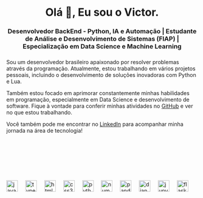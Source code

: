 <h1 align="center">Olá 👋, Eu sou o Victor.</h1>
<h3 align="center">Desenvolvedor BackEnd - Python, IA e Automação | Estudante de Análise e Desenvolvimento de Sistemas (FIAP) | Especialização em Data Science e Machine Learning</h3>

###

<p>Sou um desenvolvedor brasileiro apaixonado por resolver problemas através da programação. Atualmente, estou trabalhando em vários projetos pessoais, incluindo o desenvolvimento de soluções inovadoras com Python e Lua.</p>

<p>Também estou focado em aprimorar constantemente minhas habilidades em programação, especialmente em Data Science e desenvolvimento de software. Fique à vontade para conferir minhas atividades no <a href="https://github.com/seu-usuario">GitHub</a> e ver no que estou trabalhando.</p>

<p style="padding-bottom: 100px;">Você também pode me encontrar no <a href="https://www.linkedin.com/in/seu-usuario">LinkedIn</a> para acompanhar minha jornada na área de tecnologia!</p>

###

<div align="left">
  <img src="https://cdn.jsdelivr.net/gh/devicons/devicon/icons/javascript/javascript-original.svg" height="30" alt="javascript logo"  />
  <img width="12" />
  <img src="https://cdn.jsdelivr.net/gh/devicons/devicon/icons/typescript/typescript-original.svg" height="30" alt="typescript logo"  />
  <img width="12" />
  <img src="https://cdn.jsdelivr.net/gh/devicons/devicon/icons/html5/html5-original.svg" height="30" alt="html5 logo"  />
  <img width="12" />
  <img src="https://cdn.jsdelivr.net/gh/devicons/devicon/icons/css3/css3-original.svg" height="30" alt="css3 logo"  />
  <img width="12" />
  <img src="https://skillicons.dev/icons?i=py" height="30" alt="python logo"  />
  <img width="12" />
  <img src="https://cdn.jsdelivr.net/gh/devicons/devicon/icons/numpy/numpy-original.svg" height="30" alt="numpy logo"  />
  <img width="12" />
  <img src="https://cdn.simpleicons.org/pandas/150458" height="30" alt="pandas logo"  />
  <img width="12" />
  <img src="https://skillicons.dev/icons?i=django" height="30" alt="django logo"  />
  <img width="12" />
  <img src="https://cdn.jsdelivr.net/gh/devicons/devicon/icons/jupyter/jupyter-original.svg" height="30" alt="jupyter logo"  />
  <img width="12" />
  <img src="https://cdn.jsdelivr.net/gh/devicons/devicon/icons/flask/flask-original.svg" height="30" alt="flask logo"  />
</div>
